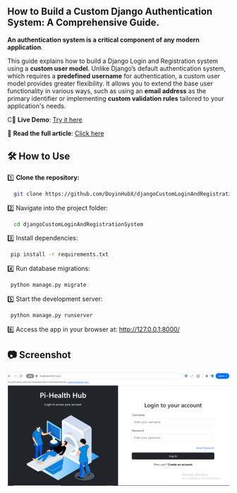 ## How to Build a Custom Django Authentication System: A Comprehensive Guide.

**An authentication system is a critical component of any modern application**. 

This guide explains how to build a Django Login and Registration system using a **custom user model**. Unlike Django’s default authentication system, which requires a **predefined username** for authentication, a custom user model provides greater flexibility. It allows you to extend the base user functionality in various ways, such as using an **email address** as the primary identifier or implementing **custom validation rules** tailored to your application's needs.

C🔗 **Live Demo**: [Try it here](https://pihealth-pwx6.onrender.com/register/)  

📖 **Read the full article**: [Click here](https://dev.to/doyinelugbadebo/how-to-build-a-custom-django-authentication-system-a-comprehensive-guide-33de)  

## 🛠️ How to Use  

1️⃣ **Clone the repository:**  

 ```sh
   git clone https://github.com/DoyinHubX/djangoCustomLoginAndRegistrationSystem.git
 ```

2️⃣ Navigate into the project folder:

 ```sh
   cd djangoCustomLoginAndRegistrationSystem
 ```

3️⃣ Install dependencies:

 ```sh
  pip install -r requirements.txt
 ```

4️⃣ Run database migrations:

 ```sh
  python manage.py migrate
 ```

5️⃣ Start the development server:

 ```sh
  python manage.py runserver
 ```
 
6️⃣ Access the app in your browser at: http://127.0.0.1:8000/


## 📷 Screenshot  

![Authentication Interface](userauth/static/assets/login.png)